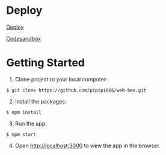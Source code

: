# Deploy

<a href="https://main--gregarious-cupcake-ad58bd.netlify.app/" target="_blank">Deploy</a>

<a href="https://codesandbox.io/p/github/pipipi666/web-bee/main?layout=%257B%2522activeFilepath%2522%253A%2522%252FREADME.md%2522%252C%2522openFiles%2522%253A%255B%2522%252FREADME.md%2522%255D%252C%2522sidebarPanel%2522%253A%2522EXPLORER%2522%252C%2522gitSidebarPanel%2522%253A%2522COMMIT%2522%252C%2522fullScreenDevtools%2522%253Afalse%252C%2522rootPanelGroup%2522%253A%257B%2522direction%2522%253A%2522vertical%2522%252C%2522type%2522%253A%2522PANEL_GROUP%2522%252C%2522id%2522%253A%2522DEVTOOLS_PANELS%2522%252C%2522panels%2522%253A%255B%257B%2522type%2522%253A%2522PANEL%2522%252C%2522panelType%2522%253A%2522TABS%2522%252C%2522id%2522%253A%2522clgxq31n900dh356ns1v216ra%2522%257D%255D%252C%2522sizes%2522%253A%255B100%255D%257D%252C%2522tabbedPanels%2522%253A%257B%2522clgxq31n900dh356ns1v216ra%2522%253A%257B%2522id%2522%253A%2522clgxq31n900dh356ns1v216ra%2522%252C%2522activeTabId%2522%253A%2522clgxtx9pt00cu356ng4wciy5t%2522%252C%2522tabs%2522%253A%255B%257B%2522id%2522%253A%2522clgxq31n900dg356nxquxbfuz%2522%252C%2522type%2522%253A%2522TASK_LOG%2522%252C%2522taskId%2522%253A%2522start%2522%257D%252C%257B%2522type%2522%253A%2522TASK_PORT%2522%252C%2522taskId%2522%253A%2522start%2522%252C%2522port%2522%253A3000%252C%2522id%2522%253A%2522clgxtx9pt00cu356ng4wciy5t%2522%252C%2522path%2522%253A%2522%252F%2522%257D%255D%257D%257D%252C%2522showSidebar%2522%253Atrue%252C%2522showDevtools%2522%253Atrue%252C%2522sidebarPanelSize%2522%253A15%252C%2522editorPanelSize%2522%253A48.333333333333336%252C%2522devtoolsPanelSize%2522%253A35%257D" target="_blank">Codesandbox</a>

# Getting Started

1. Clone project to your local computer:

```
$ git clone https://github.com/pipipi666/web-bee.git
```

2. Install the packages:

```
$ npm install
```

3. Run the app:

```
$ npm start
```

4. Open [http://localhost:3000](http://localhost:3000) to view the app in the browser.
